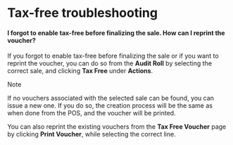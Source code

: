 # Tax-free troubleshooting

#### I forgot to enable tax-free before finalizing the sale. How can I reprint the voucher?

If you forgot to enable tax-free before finalizing the sale or if you want to reprint the voucher, you can do so from the **Audit Roll** by selecting the correct sale, and clicking **Tax Free** under **Actions**.

> [!Note]
> If no vouchers associated with the selected sale can be found, you can issue a new one. If you do so, the creation process will be the same as when done from the POS, and the voucher will be printed. 

You can also reprint the existing vouchers from the **Tax Free Voucher** page by clicking **Print Voucher**, while selecting the correct line. 